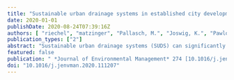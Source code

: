 ```yaml
---
title: "Sustainable urban drainage systems in established city developments:"
date: 2020-01-01
publishDate: 2020-08-24T07:39:16Z
authors: [ "riechel", "matzinger", "Pallasch, M.", "Joswig, K.", "Pawlowsky-Reusing, E.", "Hinkelmann, R.", "rouault" ]
publication_types: ["2"]
abstract: "Sustainable urban drainage systems (SUDS) can significantly reduce runoff from urban areas. However, their"
featured: false
publication: " *Journal of Environmental Management* 274 [10.1016/j.jenvman.2020.111207](https://doi.org/10.1016/j.jenvman.2020.111207)"
doi: "10.1016/j.jenvman.2020.111207"
---
```


